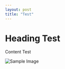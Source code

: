 ```yaml
---
layout: post
title: "Test"
---
```


# Heading Test

Content Test

![Sample Image](../images/2024-12-21-first.3C882FBA-7F92-4303-B9E7-17B345797CFC_4_5005_c.jpeg)